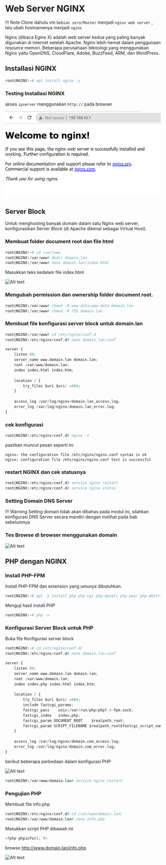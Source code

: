 # Web Server NGINX

!!! Note
    Clone dahulu vm `Debian zero/Master` menjadi `nginx web server` , lalu ubah hostnamenya menjadi `nginx`


Nginx (dibaca Egine X) adalah web server kedua yang paling banyak digunakan di internet setelah Apache. Nginx lebih hemat dalam penggunaan resource memori. Beberapa perusahaan teknologi yang menggunakan Nginx yaitu OpenDNS, CloudFlare, Adobe, BuzzFeed, ARM, dan WordPress.

## Installasi NGINX

``` py
root@NGINX:~# apt install nginx -y
```

### Testing Installasi NGINX

akses `ipserver` menggunakan `http://` pada browser

![Alt text](image.png)


## Server Block

Untuk menghosting banyak domain dalam satu Nginx web server, konfigurasikan Server Block (di Apache dikenal sebagai Virtual Host).

### Membuat folder document root dan file html

```py
root@NGINX:~# cd /var/www
root@NGINX:/var/www# mkdir domain.lan
root@NGINX:/var/www# nano domain.lan/index.html
```

Masukkan teks kedalam file index.html 

![Alt text](image-1.png)

### Mengubah permission dan ownership folder document root.

```py
root@NGINX:/var/www# chown -R www-data:www-data domain.lan
root@NGINX:/var/www# chmod -R 755 domain.lan
```

### Membuat file konfigurasi server block untuk domain.lan

```py
root@NGINX:/var/www# cd /etc/nginx/conf.d
root@NGINX:/etc/nginx/conf.d# nano domain.lan.conf
```

```py title="nano domain.lan.conf"
server {
    listen 80;
    server_name www.domain.lan domain.lan;
    root /var/www/domain.lan;
    index index.html index.htm;

    location / {
        try_files $uri $uri/ =404;
    }

    access_log /var/log/nginx/domain.lan_access.log;
    error_log /var/log/nginx/domain.lan_error.log;
}
```

### cek konfigurasi

```py
root@NGINX:/etc/nginx/conf.d# nginx -t
```

pastikan muncul pesan seperti ini

```
nginx: the configuration file /etc/nginx/nginx.conf syntax is ok
nginx: configuration file /etc/nginx/nginx.conf test is successful
```

### restart NGINX dan cek statusnya

```py
root@NGINX:/etc/nginx/conf.d# service nginx restart
root@NGINX:/etc/nginx/conf.d# service nginx status
```
### Setting Domain DNS Server

!!! Warning
    Setting domain tidak akan dibahas pada modul ini, silahkan konfigurasi DNS Server secara mandiri dengan melihat pada bab sebelumnya


### Tes Browse di browser menggunakan domain

![Alt text](image-2.png)


## PHP dengan NGINX

### Install PHP-FPM

Install PHP-FPM dan extension yang umunya dibutuhkan.

```py
root@NGINX:~# apt -y install php php-cgi php-mysqli php-pear php-mbstring libapache2-mod-php php-common php-phpseclib php-mysql php-fpm
```
Menguji hasil install PHP

```py
root@NGINX:~# php -v
```

### Konfigurasi Server Block untuk PHP

Buka file Konfigurasi server block

```py
root@NGINX:~# cd /etc/nginx/conf.d/
root@NGINX:/etc/nginx/conf.d# nano domain.lan.conf
```

```py title="nano domain.lan.conf"
server {
    listen 80;
    server_name www.domain.lan domain.lan;
    root /var/www/domain.lan;
    index index.php index.html index.htm;

    location / {
        try_files $uri $uri/ =404;
        include fastcgi_params;
        fastcgi_pass    unix:/var/run/php/php7.4-fpm.sock;
        fastcgi_index   index.php;
        fastcgi_param DOCUMENT_ROOT    $realpath_root;
        fastcgi_param SCRIPT_FILENAME $realpath_root$fastcgi_script_name;
    }

    access_log /var/log/nginx/domain.com_access.log;
    error_log /var/log/nginx/domain.com_error.log;
}
```
berikut beberapa perbedaan dalam konfigurasi PHP 

![Alt text](image-3.png)

```py
root@NGINX:/var/www/domain.lan# service nginx restart
```

### Pengujian PHP

Membuat file info.php

```py
root@NGINX:/etc/nginx/conf.d# cd /var/www/domain.lan/
root@NGINX:/var/www/domain.lan# nano info.php
```
Masukkan script PHP dibawah ini

```py title="nano info.php"
<?php phpinfo(); ?>
```

browse http://www.domain.lan/info.php

![Alt text](image-4.png)


